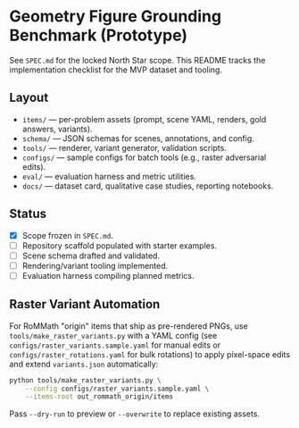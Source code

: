 # Geometry Figure Grounding Benchmark (Prototype)

See `SPEC.md` for the locked North Star scope. This README tracks the implementation checklist for the MVP dataset and tooling.

## Layout
- `items/` — per-problem assets (prompt, scene YAML, renders, gold answers, variants).
- `schema/` — JSON schemas for scenes, annotations, and config.
- `tools/` — renderer, variant generator, validation scripts.
- `configs/` — sample configs for batch tools (e.g., raster adversarial edits).
- `eval/` — evaluation harness and metric utilities.
- `docs/` — dataset card, qualitative case studies, reporting notebooks.

## Status
- [x] Scope frozen in `SPEC.md`.
- [ ] Repository scaffold populated with starter examples.
- [ ] Scene schema drafted and validated.
- [ ] Rendering/variant tooling implemented.
- [ ] Evaluation harness compiling planned metrics.

## Raster Variant Automation

For RoMMath "origin" items that ship as pre-rendered PNGs, use
`tools/make_raster_variants.py` with a YAML config (see
`configs/raster_variants.sample.yaml` for manual edits or
`configs/raster_rotations.yaml` for bulk rotations) to apply pixel-space edits and extend
`variants.json` automatically:

```bash
python tools/make_raster_variants.py \
    --config configs/raster_variants.sample.yaml \
    --items-root out_rommath_origin/items
```

Pass `--dry-run` to preview or `--overwrite` to replace existing assets.
